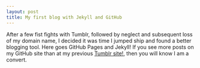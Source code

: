 ```yaml
---
layout: post
title: My first blog with Jekyll and GitHub
---
```


After a few fist fights with Tumblr, followed by neglect and subsequent loss of my domain name, I decided it was time I jumped ship and found a better blogging tool. Here goes GitHub Pages and Jekyll!  If you see more posts on my GitHub site than at my previous <a href="http://datasciencegirl.tumblr.com/">Tumblr site!</a>, then you will know I am a convert.

